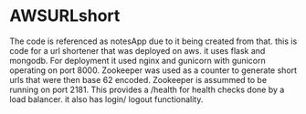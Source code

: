 # AWSURLshort

The code is referenced as notesApp due to it being created from that. 
this is code for a url shortener that was deployed on aws. it uses flask and mongodb. For deployment it used nginx and gunicorn with gunicorn operating on port 8000. Zookeeper was used as a counter to generate short urls that were then base 62 encoded. Zookeeper is assummed to be running on port 2181. This provides a /health for health checks done by a load balancer. it also has login/ logout functionality. 
